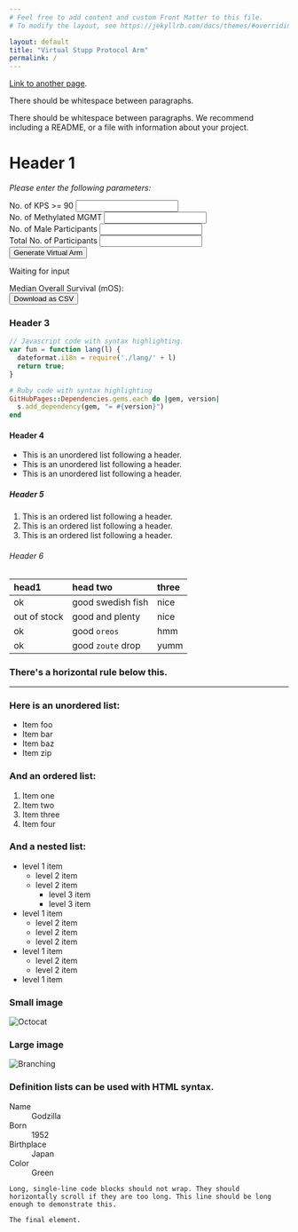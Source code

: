 ```yaml
---
# Feel free to add content and custom Front Matter to this file.
# To modify the layout, see https://jekyllrb.com/docs/themes/#overriding-theme-defaults

layout: default
title: "Virtual Stupp Protocol Arm"
permalink: /
---
```


<script src="https://cdn.plot.ly/plotly-latest.min.js"></script>
<script src="{{site.baseurl}}/assets/js/model.js"></script>
<script src="{{site.baseurl}}/assets/js/graphing.js"></script>


[Link to another page](./another-page.html).

There should be whitespace between paragraphs.

There should be whitespace between paragraphs. We recommend including a README, or a file with information about your project.

# Header 1 

<section class="main-area">
  <div class="form-container">
    <div class="form-text-above">
    	<p class="description-text"><i>Please enter the following parameters: </i></p>
    </div>
    <form action="" class="form"> 
		<div class="form-unit">    
			<label for="kps90" class="form__label">No. of KPS >= 90</label>
			<input type="text" class="form__input" id="kps90" />
		</div>
		<div class="form-unit">    
			<label for="mgmt" class="form__label">No. of Methylated MGMT</label>
	  		<input type="text" class="form__input" id="mgmt" />
		</div>
		<div class="form-unit">    
			<label for="sex" class="form__label">No. of Male Participants</label>
	  		<input type="text" class="form__input" id="sex" />      
		</div>
		<div class="form-unit">    
			<label for="total" class="form__label">Total No. of Participants</label>
	  		<input type="text" class="form__input" id="total" />      
		</div>
		<div class="form-unit">    
	  		<button class="action-button form__submit" id="sub-button" onclick="readData()">Generate Virtual Arm</button>      
		</div>
    </form>
  </div>

  <div class="result-container">
  <div class="result-box">
  	<p class="result__status">Waiting for input</p>
	<div class="result__plot" id="survivalPlot"></div>
	<div class="result__mos">
		<span>Median Overall Survival (mOS): </span>
		<span id="mosPrediction"></span>
	</div>
  	<button class="result__download action-button" id="download">Download as CSV</button>   
  </div>
  </div>
</section>


### Header 3

```js
// Javascript code with syntax highlighting.
var fun = function lang(l) {
  dateformat.i18n = require('./lang/' + l)
  return true;
}
```

```ruby
# Ruby code with syntax highlighting
GitHubPages::Dependencies.gems.each do |gem, version|
  s.add_dependency(gem, "= #{version}")
end
```

#### Header 4

*   This is an unordered list following a header.
*   This is an unordered list following a header.
*   This is an unordered list following a header.

##### Header 5

1.  This is an ordered list following a header.
2.  This is an ordered list following a header.
3.  This is an ordered list following a header.

###### Header 6

| head1        | head two          | three |
|:-------------|:------------------|:------|
| ok           | good swedish fish | nice  |
| out of stock | good and plenty   | nice  |
| ok           | good `oreos`      | hmm   |
| ok           | good `zoute` drop | yumm  |

### There's a horizontal rule below this.

* * *

### Here is an unordered list:

*   Item foo
*   Item bar
*   Item baz
*   Item zip

### And an ordered list:

1.  Item one
1.  Item two
1.  Item three
1.  Item four

### And a nested list:

- level 1 item
  - level 2 item
  - level 2 item
    - level 3 item
    - level 3 item
- level 1 item
  - level 2 item
  - level 2 item
  - level 2 item
- level 1 item
  - level 2 item
  - level 2 item
- level 1 item

### Small image

![Octocat](https://github.githubassets.com/images/icons/emoji/octocat.png)

### Large image

![Branching](https://guides.github.com/activities/hello-world/branching.png)


### Definition lists can be used with HTML syntax.

<dl>
<dt>Name</dt>
<dd>Godzilla</dd>
<dt>Born</dt>
<dd>1952</dd>
<dt>Birthplace</dt>
<dd>Japan</dd>
<dt>Color</dt>
<dd>Green</dd>
</dl>

```
Long, single-line code blocks should not wrap. They should horizontally scroll if they are too long. This line should be long enough to demonstrate this.
```

```
The final element.
```
